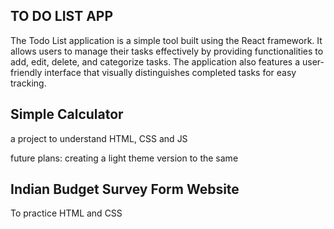 ## TO DO LIST APP
The Todo List application is a simple tool built using the React framework. It allows users to manage their tasks effectively by providing functionalities to add, edit, delete, and categorize tasks. The application also features a user-friendly interface that visually distinguishes completed tasks for easy tracking.


## Simple Calculator
 a project to understand HTML, CSS and JS

 future plans: creating a light theme version to the same

## Indian Budget Survey Form Website
 To practice HTML and CSS
